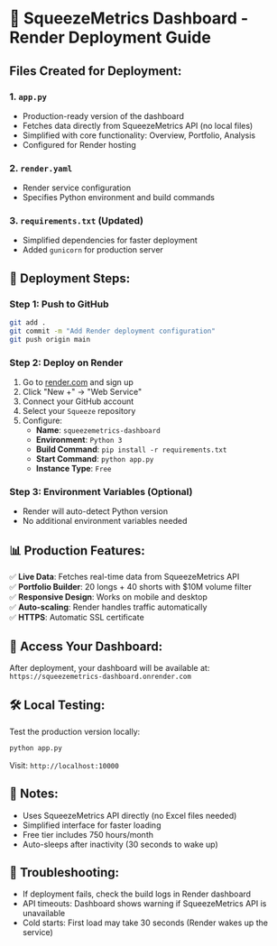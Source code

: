 # 🚀 SqueezeMetrics Dashboard - Render Deployment Guide

## Files Created for Deployment:

### 1. `app.py` 
- Production-ready version of the dashboard
- Fetches data directly from SqueezeMetrics API (no local files)
- Simplified with core functionality: Overview, Portfolio, Analysis
- Configured for Render hosting

### 2. `render.yaml`
- Render service configuration
- Specifies Python environment and build commands

### 3. `requirements.txt` (Updated)
- Simplified dependencies for faster deployment
- Added `gunicorn` for production server

## 🚀 Deployment Steps:

### Step 1: Push to GitHub
```bash
git add .
git commit -m "Add Render deployment configuration"
git push origin main
```

### Step 2: Deploy on Render
1. Go to [render.com](https://render.com) and sign up
2. Click "New +" → "Web Service"
3. Connect your GitHub account
4. Select your `Squeeze` repository
5. Configure:
   - **Name**: `squeezemetrics-dashboard`
   - **Environment**: `Python 3`
   - **Build Command**: `pip install -r requirements.txt`
   - **Start Command**: `python app.py`
   - **Instance Type**: `Free`

### Step 3: Environment Variables (Optional)
- Render will auto-detect Python version
- No additional environment variables needed

## 📊 Production Features:

✅ **Live Data**: Fetches real-time data from SqueezeMetrics API  
✅ **Portfolio Builder**: 20 longs + 40 shorts with $10M volume filter  
✅ **Responsive Design**: Works on mobile and desktop  
✅ **Auto-scaling**: Render handles traffic automatically  
✅ **HTTPS**: Automatic SSL certificate  

## 🔗 Access Your Dashboard:
After deployment, your dashboard will be available at:
`https://squeezemetrics-dashboard.onrender.com`

## 🛠 Local Testing:
Test the production version locally:
```bash
python app.py
```
Visit: `http://localhost:10000`

## 📝 Notes:
- Uses SqueezeMetrics API directly (no Excel files needed)
- Simplified interface for faster loading
- Free tier includes 750 hours/month
- Auto-sleeps after inactivity (30 seconds to wake up)

## 🚨 Troubleshooting:
- If deployment fails, check the build logs in Render dashboard
- API timeouts: Dashboard shows warning if SqueezeMetrics API is unavailable
- Cold starts: First load may take 30 seconds (Render wakes up the service)